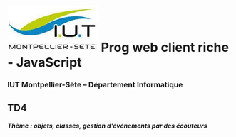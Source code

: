 # ![](ressources/logo.jpeg) Prog web client riche - JavaScript 

### IUT Montpellier-Sète – Département Informatique

## TD4
#### _Thème : objets, classes, gestion d'événements par des écouteurs_
